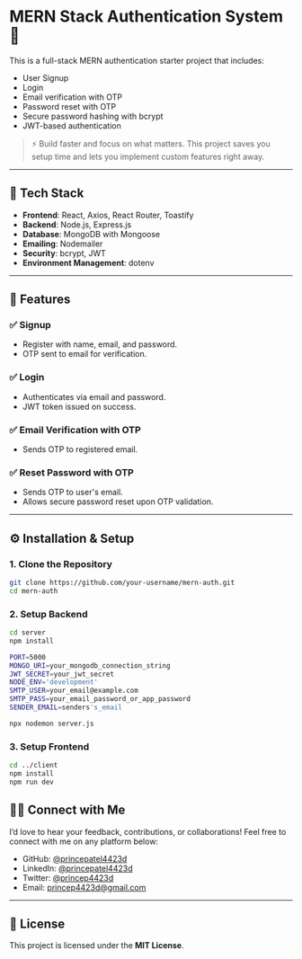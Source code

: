 # MERN Stack Authentication System 🔐

This is a full-stack MERN authentication starter project that includes:

- User Signup
- Login
- Email verification with OTP
- Password reset with OTP
- Secure password hashing with bcrypt
- JWT-based authentication

> ⚡ Build faster and focus on what matters. This project saves you setup time and lets you implement custom features right away.

---

## 🚀 Tech Stack

- **Frontend**: React, Axios, React Router, Toastify
- **Backend**: Node.js, Express.js
- **Database**: MongoDB with Mongoose
- **Emailing**: Nodemailer
- **Security**: bcrypt, JWT
- **Environment Management**: dotenv

---

## 🔐 Features

### ✅ Signup
- Register with name, email, and password.
- OTP sent to email for verification.

### ✅ Login
- Authenticates via email and password.
- JWT token issued on success.

### ✅ Email Verification with OTP
- Sends OTP to registered email.

### ✅ Reset Password with OTP
- Sends OTP to user's email.
- Allows secure password reset upon OTP validation.

---

## ⚙️ Installation & Setup

### 1. Clone the Repository

```bash
git clone https://github.com/your-username/mern-auth.git
cd mern-auth
```

### 2. Setup Backend

```bash
cd server
npm install
```

```bash
PORT=5000
MONGO_URI=your_mongodb_connection_string
JWT_SECRET=your_jwt_secret
NODE_ENV='development'
SMTP_USER=your_email@example.com
SMTP_PASS=your_email_password_or_app_password
SENDER_EMAIL=senders's_email
```

```bash
npx nodemon server.js
```

### 3. Setup Frontend
```bash
cd ../client
npm install
npm run dev
```

## 👨‍💻 Connect with Me

I’d love to hear your feedback, contributions, or collaborations! Feel free to connect with me on any platform below:

- GitHub: [@princepatel4423d](https://github.com/princepatel4423d)
- LinkedIn: [@princepatel4423d](https://linkedin.com/in/princepatel4423d)
- Twitter: [@princep4423d](https://twitter.com/princep4423d)
- Email: princep4423d@gmail.com

---

## 📃 License

This project is licensed under the **MIT License**.
